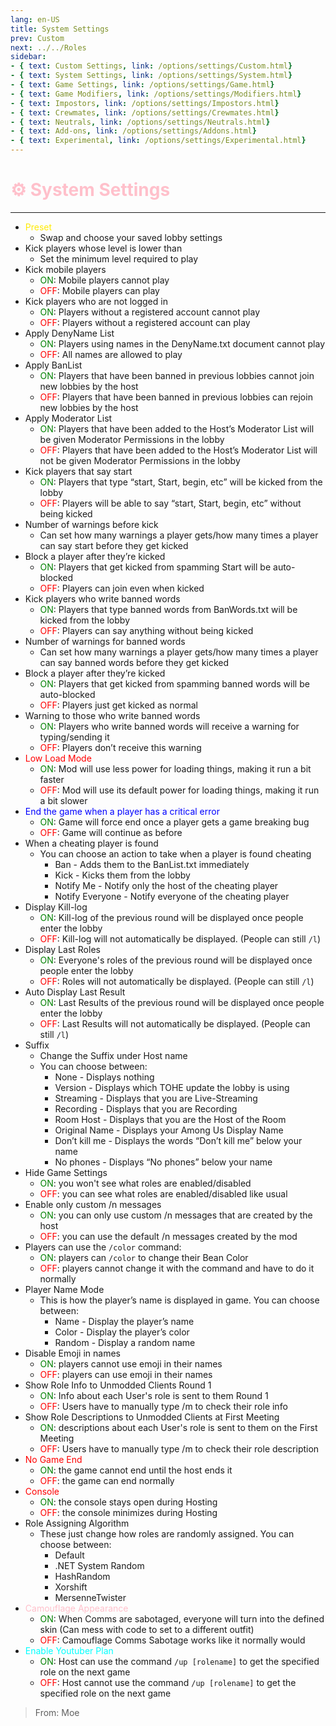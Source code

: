 ```yaml
---
lang: en-US
title: System Settings
prev: Custom
next: ../../Roles
sidebar:
- { text: Custom Settings, link: /options/settings/Custom.html}
- { text: System Settings, link: /options/settings/System.html}
- { text: Game Settings, link: /options/settings/Game.html}
- { text: Game Modifiers, link: /options/settings/Modifiers.html}
- { text: Impostors, link: /options/settings/Impostors.html}
- { text: Crewmates, link: /options/settings/Crewmates.html} 
- { text: Neutrals, link: /options/settings/Neutrals.html}
- { text: Add-ons, link: /options/settings/Addons.html}
- { text: Experimental, link: /options/settings/Experimental.html}
---
```


# <font color=#ffc0cb>⚙️ System Settings</font>
---

* <font color=#ffeb04>Preset</font>
  * Swap and choose your saved lobby settings
* Kick players whose level is lower than
  * Set the minimum level required to play
* Kick mobile players
  * <font color=green>ON</font>: Mobile players cannot play
  * <font color=red>OFF</font>: Mobile players can play
* Kick players who are not logged in
  * <font color=green>ON</font>: Players without a registered account cannot play
  * <font color=red>OFF</font>: Players without a registered account can play
* Apply DenyName List
  * <font color=green>ON</font>: Players using names in the DenyName.txt document cannot play
  * <font color=red>OFF</font>: All names are allowed to play
* Apply BanList
  * <font color=green>ON</font>: Players that have been banned in previous lobbies cannot join new lobbies by the host
  * <font color=red>OFF</font>: Players that have been banned in previous lobbies can rejoin new lobbies by the host
* Apply Moderator List
  * <font color=green>ON</font>: Players that have been added to the Host’s Moderator List will be given Moderator Permissions in the lobby
  * <font color=red>OFF</font>: Players that have been added to the Host’s Moderator List will not be given Moderator Permissions in the lobby
* Kick players that say start
  * <font color=green>ON</font>: Players that type “start, Start, begin, etc” will be kicked from the lobby
  * <font color=red>OFF</font>: Players will be able to say “start, Start, begin, etc” without being kicked
* Number of warnings before kick
  * Can set how many warnings a player gets/how many times a player can say start before they get kicked
* Block a player after they’re kicked
  * <font color=green>ON</font>: Players that get kicked from spamming Start will be auto-blocked
  * <font color=red>OFF</font>: Players can join even when kicked
* Kick players who write banned words
  * <font color=green>ON</font>: Players that type banned words from BanWords.txt will be kicked from the lobby
  * <font color=red>OFF</font>: Players can say anything without being kicked
* Number of warnings for banned words
  * Can set how many warnings a player gets/how many times a player can say banned words before they get kicked
* Block a player after they’re kicked
  * <font color=green>ON</font>: Players that get kicked from spamming banned words will be auto-blocked
  * <font color=red>OFF</font>: Players just get kicked as normal
* Warning to those who write banned words
  * <font color=green>ON</font>: Players who write banned words will receive a warning for typing/sending it
  * <font color=red>OFF</font>: Players don’t receive this warning
* <font color=red>Low Load Mode</font>
  * <font color=green>ON</font>: Mod will use less power for loading things, making it run a bit faster
  * <font color=red>OFF</font>: Mod will use its default power for loading things, making it run a bit slower
* <font color=#0000ff>End the game when a player has a critical error</font>
  * <font color=green>ON</font>: Game will force end once a player gets a game breaking bug
  * <font color=red>OFF</font>: Game will continue as before
* When a cheating player is found
  * You can choose an action to take when a player is found cheating
    * Ban - Adds them to the BanList.txt immediately
    * Kick - Kicks them from the lobby
    * Notify Me - Notify only the host of the cheating player
    * Notify Everyone - Notify everyone of the cheating player
* Display Kill-log
  * <font color=green>ON</font>: Kill-log of the previous round will be displayed once people enter the lobby
  * <font color=red>OFF</font>: Kill-log will not automatically be displayed. (People can still `/l`)
* Display Last Roles
  * <font color=green>ON</font>: Everyone's roles of the previous round will be displayed once people enter the lobby
  * <font color=red>OFF</font>: Roles will not automatically be displayed. (People can still `/l`)
* Auto Display Last Result
  * <font color=green>ON</font>: Last Results of the previous round will be displayed once people enter the lobby
  * <font color=red>OFF</font>: Last Results will not automatically be displayed. (People can still `/l`)
* Suffix
  * Change the Suffix under Host name
  * You can choose between:
    * None - Displays nothing
    * Version - Displays which TOHE update the lobby is using
    * Streaming - Displays that you are Live-Streaming
    * Recording - Displays that you are Recording
    * Room Host - Displays that you are the Host of the Room
    * Original Name - Displays your Among Us Display Name
    * Don’t kill me - Displays the words “Don’t kill me” below your name
    * No phones - Displays “No phones” below your name
* Hide Game Settings
  * <font color=green>ON</font>: you won't see what roles are enabled/disabled
  * <font color=red>OFF</font>: you can see what roles are enabled/disabled like usual
* Enable only custom /n messages
  * <font color=green>ON</font>: you can only use custom /n messages that are created by the host
  * <font color=red>OFF</font>: you can use the default /n messages created by the mod
* Players can use the `/color` command:
  * <font color=green>ON</font>: players can `/color` to change their Bean Color
  * <font color=red>OFF</font>: players cannot change it with the command and have to do it normally
* Player Name Mode
  * This is how the player’s name is displayed in game. You can choose between: 
    * Name - Display the player’s name
    * Color - Display the player’s color
    * Random - Display a random name
* Disable Emoji in names
  * <font color=green>ON</font>: players cannot use emoji in their names
  * <font color=red>OFF</font>: players can use emoji in their names
* Show Role Info to Unmodded Clients Round 1
  * <font color=green>ON</font>: Info about each User's role is sent to them Round 1
  * <font color=red>OFF</font>: Users have to manually type /m to check their role info
* Show Role Descriptions to Unmodded Clients at First Meeting
  * <font color=green>ON</font>: descriptions about each User's role is sent to them on the First Meeting
  * <font color=red>OFF</font>: Users have to manually type /m to check their role description
* <font color=red>No Game End</font>
  * <font color=green>ON</font>: the game cannot end until the host ends it
  * <font color=red>OFF</font>: the game can end normally
* <font color=red>Console</font>
  * <font color=green>ON</font>: the console stays open during Hosting
  * <font color=red>OFF</font>: the console minimizes during Hosting
* Role Assigning Algorithm
  * These just change how roles are randomly assigned. You can choose between:
    * Default
    * .NET System Random
    * HashRandom
    * Xorshift
    * MersenneTwister
* <font color=#ffc0cb>Camouflage Appearance</font>
  * <font color=green>ON</font>: When Comms are sabotaged, everyone will turn into the defined skin (Can mess with code to set to a different outfit) 
  * <font color=red>OFF</font>: Camouflage Comms Sabotage works like it normally would
* <font color=cyan>Enable Youtuber Plan</font>
  * <font color=green>ON</font>: Host can use the command `/up [rolename]` to get the specified role on the next game
  * <font color=red>OFF</font>: Host cannot use the command `/up [rolename]` to get the specified role on the next game

> From: Moe